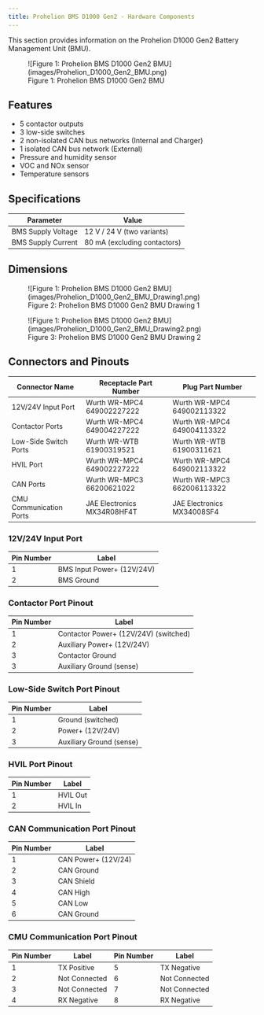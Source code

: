```yaml
---
title: Prohelion BMS D1000 Gen2 - Hardware Components
---
```


This section provides information on the Prohelion D1000 Gen2 Battery Management Unit (BMU). 

<figure markdown>
![Figure 1: Prohelion BMS D1000 Gen2 BMU](images/Prohelion_D1000_Gen2_BMU.png)
<figcaption>Figure 1:  Prohelion BMS D1000 Gen2 BMU</figcaption>
</figure>

## Features

- 5 contactor outputs
- 3 low-side switches
- 2 non-isolated CAN bus networks (Internal and Charger)
- 1 isolated CAN bus network (External)
- Pressure and humidity sensor
- VOC and NOx sensor
- Temperature sensors

## Specifications 

| **Parameter** | **Value**                                                    |
|----------------|-------------------------------------------------------------|
| BMS Supply Voltage               | 12 V / 24 V  (two variants)               |
| BMS Supply Current               | 80 mA (excluding contactors)              |

## Dimensions

<figure markdown>
![Figure 1: Prohelion BMS D1000 Gen2 BMU](images/Prohelion_D1000_Gen2_BMU_Drawing1.png)
<figcaption>Figure 2:  Prohelion BMS D1000 Gen2 BMU Drawing 1</figcaption>
</figure>

<figure markdown>
![Figure 1: Prohelion BMS D1000 Gen2 BMU](images/Prohelion_D1000_Gen2_BMU_Drawing2.png)
<figcaption>Figure 3:  Prohelion BMS D1000 Gen2 BMU Drawing 2</figcaption>
</figure>

## Connectors and Pinouts

| **Connector Name**        | **Receptacle Part Number**  | **Plug Part Number**          |
|---------------------------|-----------------------------|-------------------------------|
| 12V/24V Input Port        | Wurth WR-MPC4 649002227222  | Wurth WR-MPC4 649002113322    |
| Contactor Ports           | Wurth WR-MPC4 649004227222  | Wurth WR-MPC4 649004113322    |
| Low-Side Switch Ports     | Wurth WR-WTB 61900319521    | Wurth WR-WTB 61900311621      |
| HVIL Port                 | Wurth WR-MPC4 649002227222  | Wurth WR-MPC4 649002113322    |
| CAN Ports                 | Wurth WR-MPC3 66200621022   | Wurth WR-MPC3 662006113322    |
| CMU Communication Ports   | JAE Electronics MX34R08HF4T | JAE Electronics MX34008SF4    |

### 12V/24V Input Port

| **Pin Number** | **Label**                            |
|----------------|--------------------------------------|
| 1              | BMS Input Power+  (12V/24V)          |
| 2              | BMS Ground                           |

### Contactor Port Pinout

| **Pin Number** | **Label**                            |
|----------------|--------------------------------------|
| 1              | Contactor Power+ (12V/24V) (switched)|
| 2              | Auxiliary Power+ (12V/24V)           |
| 3              | Contactor Ground                     |
| 3              | Auxiliary Ground (sense)             |

### Low-Side Switch Port Pinout

| **Pin Number** | **Label**                            |
|----------------|--------------------------------------|
| 1              | Ground (switched)                    |
| 2              | Power+ (12V/24V)                     |
| 3              | Auxiliary Ground (sense)             |

### HVIL Port Pinout

| **Pin Number** | **Label**                            |
|----------------|--------------------------------------|
| 1              | HVIL Out                             |
| 2              | HVIL In                              |

### CAN Communication Port Pinout

| **Pin Number** | **Label**                            |
|----------------|--------------------------------------|
| 1              | CAN Power+ (12V/24)                  |
| 2              | CAN Ground                           |
| 3              | CAN Shield                           |
| 4              | CAN High                             |
| 5              | CAN Low                              |
| 6              | CAN Ground                           |

### CMU Communication Port Pinout

| **Pin Number** | **Label**                            | **Pin Number** | **Label**                             |
|----------------|--------------------------------------|----------------|---------------------------------------|
| 1              | TX Positive                          | 5              | TX Negative                           |
| 2              | Not Connected                        | 6              | Not Connected                         |
| 3              | Not Connected                        | 7              | Not Connected                         |
| 4              | RX Negative                          | 8              | RX Negative                           |
